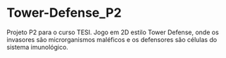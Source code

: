 # Tower-Defense_P2
Projeto P2 para o curso TESI.   Jogo em 2D estilo Tower Defense, onde os invasores são microrganismos maléficos e os defensores são células do sistema imunológico.
